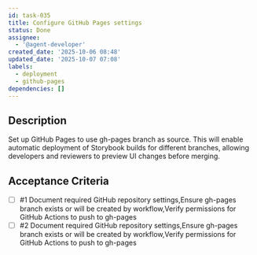 ```yaml
---
id: task-035
title: Configure GitHub Pages settings
status: Done
assignee:
  - '@agent-developer'
created_date: '2025-10-06 08:48'
updated_date: '2025-10-07 07:08'
labels:
  - deployment
  - github-pages
dependencies: []
---
```


## Description

<!-- SECTION:DESCRIPTION:BEGIN -->
Set up GitHub Pages to use gh-pages branch as source. This will enable automatic deployment of Storybook builds for different branches, allowing developers and reviewers to preview UI changes before merging.
<!-- SECTION:DESCRIPTION:END -->

## Acceptance Criteria
<!-- AC:BEGIN -->
- [ ] #1 Document required GitHub repository settings,Ensure gh-pages branch exists or will be created by workflow,Verify permissions for GitHub Actions to push to gh-pages
- [ ] #2 Document required GitHub repository settings,Ensure gh-pages branch exists or will be created by workflow,Verify permissions for GitHub Actions to push to gh-pages
<!-- AC:END -->

